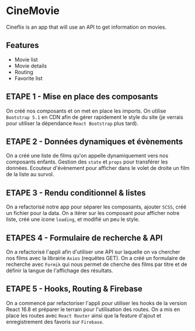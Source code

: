 # CineMovie

Cineflix is an app that will use an API to get information on movies.

## Features

- Movie list
- Movie details
- Routing
- Favorite list

## ETAPE 1 - Mise en place des composants

On créé nos composants et on met en place les imports. On utilise `Bootstrap 5.1` en CDN afin de gérer rapidement le style du site (je verrais pour utiliser la dépendance `React Bootstrap` plus tard).

## ETAPE 2 - Données dynamiques et évènements

On a créé une liste de films qu'on appelle dynamiquement vers nos composants enfants. Gestion des `state` et `props` pour transférer les données. Ecouteur d'évènement pour afficher dans le volet de droite un film de la liste au survol.

## ETAPE 3 - Rendu conditionnel & listes

On a refactorisé notre app pour séparer les composants, ajouter `SCSS`, créé un fichier pour la data. On a itérer sur les composant pour afficher notre liste, créé une icone `loading`, et modifié un peu le style.

## ETAPES 4 - Formulaire de recherche & API

On a refactorisé l'appli afin d'utiliser une API sur laquelle on va chercher nos films avec la librairie `Axios` (requêtes GET). On a créé un formulaire de recherche avec `Formik` qui nous permet de cherche des films par titre et de définir la langue de l'affichage des résultats.

## ETAPE 5 - Hooks, Routing & Firebase

On a commencé par refactoriser l'appli pour utiliser les hooks de la version React 16.8 et préparer le terrain pour l'utilisation des routes. On a mis en place les routes avec `React Router` ainsi que la feature d'ajout et enregistrement des favoris sur `Firebase`.
